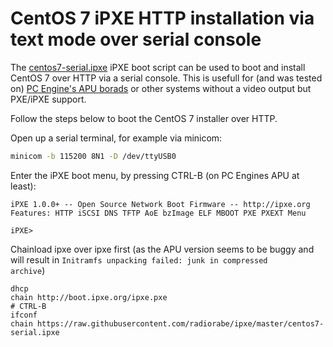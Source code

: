 # CentOS 7 iPXE HTTP installation via text mode over serial console

The [centos7-serial.ipxe](centos7-serial.ipxe) iPXE boot script can be used to boot and install CentOS 7 over HTTP via a serial console. This is usefull for (and was tested on) [PC Engine's APU borads](http://pcengines.ch/apu.htm) or other systems without a video output but PXE/iPXE support.

Follow the steps below to boot the CentOS 7 installer over HTTP.

Open up a serial terminal, for example via minicom: 
```bash
minicom -b 115200 8N1 -D /dev/ttyUSB0
```
Enter the iPXE boot menu, by pressing CTRL-B (on PC Engines APU at least):
```
iPXE 1.0.0+ -- Open Source Network Boot Firmware -- http://ipxe.org                                           
Features: HTTP iSCSI DNS TFTP AoE bzImage ELF MBOOT PXE PXEXT Menu                                            
                                                                                                              
iPXE>
```

Chainload ipxe over ipxe first (as the APU version seems to be buggy and will result in <code>Initramfs unpacking failed: junk in compressed archive</code>)
```
dhcp
chain http://boot.ipxe.org/ipxe.pxe
# CTRL-B
ifconf
chain https://raw.githubusercontent.com/radiorabe/ipxe/master/centos7-serial.ipxe
```

